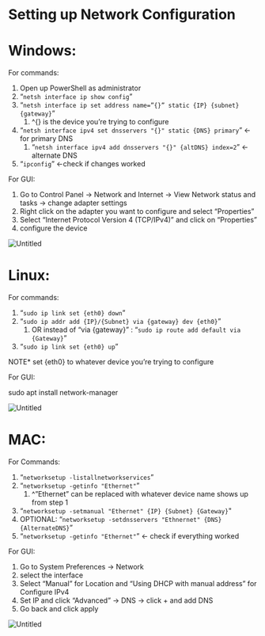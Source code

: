 # Setting up Network Configuration

# Windows:

For commands:

1. Open up PowerShell as administrator
2. “`netsh interface ip show config`”
3. “`netsh interface ip set address name=”{}” static {IP} {subnet} {gateway}`”
    1. ^{} is the device you’re trying to configure
4. “`netsh interface ipv4 set dnsservers "{}" static {DNS} primary`” ← for primary DNS
    1. “`netsh interface ipv4 add dnsservers "{}" {altDNS} index=2`” ← alternate DNS
5. “`ipconfig`” ←check if changes worked

For GUI:

1. Go to Control Panel → Network and Internet → View Network status and tasks → change adapter settings
2. Right click on the adapter you want to configure and select “Properties”
3. Select “Internet Protocol Version 4 (TCP/IPv4)” and click on “Properties”
4. configure the device

![Untitled](Setting%20up%20Network%20Configuration%images/Untitled.png)

# Linux:

For commands:

1. “`sudo ip link set {eth0} down`”
2. “`sudo ip addr add {IP}/{Subnet} via {gateway} dev {eth0}`”
    1. OR instead of “via {gateway}” : “`sudo ip route add default via {Gateway}`”
3. “`sudo ip link set {eth0} up`”

NOTE* set {eth0} to whatever device you’re trying to configure

For GUI:

sudo apt install network-manager

![Untitled](Setting%20up%20Network%20Configuration%images/Untitled%201.png)

# MAC:

For Commands:

1. “`networksetup -listallnetworkservices`”
2. “`networksetup -getinfo "Ethernet"`”
    1. ^”Ethernet” can be replaced with whatever device name shows up from step 1
3. “`networksetup -setmanual "Ethernet" {IP} {Subnet} {Gateway}`"
4. OPTIONAL: “`networksetup -setdnsservers "Ethnernet" {DNS} {AlternateDNS}`”
5. “`networksetup -getinfo "Ethernet"`” ← check if everything worked

For GUI:

1. Go to System Preferences → Network
2. select the interface
3. Select “Manual” for Location and “Using DHCP with manual address” for Configure IPv4
4. Set IP and click “Advanced” → DNS → click + and add DNS
5. Go back and click apply

![Untitled](Setting%20up%20Network%20Configuration%images/Untitled%202.png)

